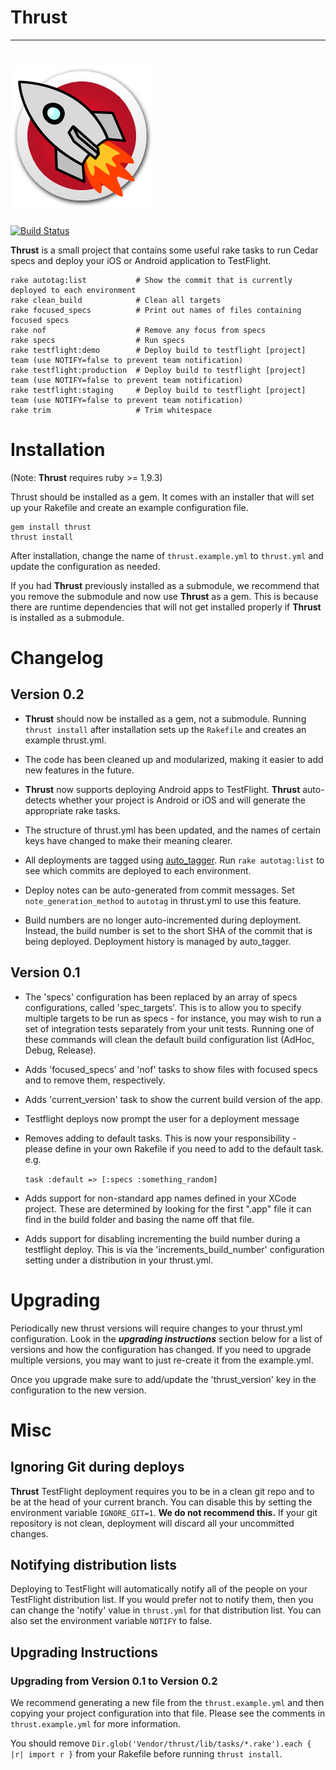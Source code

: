 # Thrust
---

# ![Thrust](thrust.png)

[![Build Status](https://travis-ci.org/pivotal/thrust.png?branch=master)](https://travis-ci.org/pivotal/thrust)

__Thrust__ is a small project that contains some useful rake tasks to run Cedar specs and deploy your iOS or Android application to TestFlight.

    rake autotag:list           # Show the commit that is currently deployed to each environment
    rake clean_build            # Clean all targets
    rake focused_specs          # Print out names of files containing focused specs
    rake nof                    # Remove any focus from specs
    rake specs                  # Run specs
    rake testflight:demo        # Deploy build to testflight [project] team (use NOTIFY=false to prevent team notification)
    rake testflight:production  # Deploy build to testflight [project] team (use NOTIFY=false to prevent team notification)
    rake testflight:staging     # Deploy build to testflight [project] team (use NOTIFY=false to prevent team notification)
    rake trim                   # Trim whitespace

# Installation

(Note: **Thrust** requires ruby >= 1.9.3)

Thrust should be installed as a gem.  It comes with an installer that will set up your Rakefile and create an example configuration file.

    gem install thrust
    thrust install

After installation, change the name of `thrust.example.yml` to `thrust.yml` and update the configuration as needed.

If you had **Thrust** previously installed as a submodule, we recommend that you remove the submodule and now use **Thrust** as a gem.  This is because there are runtime dependencies that will not get installed properly if **Thrust** is installed as a submodule.

# Changelog

## Version 0.2

* **Thrust** should now be installed as a gem, not a submodule.  Running `thrust install` after installation sets up the `Rakefile` and creates an example thrust.yml.

* The code has been cleaned up and modularized, making it easier to add new features in the future.

* **Thrust** now supports deploying Android apps to TestFlight.  **Thrust** auto-detects whether your project is Android or iOS and will generate the appropriate rake tasks.

* The structure of thrust.yml has been updated, and the names of certain keys have changed to make their meaning clearer.

* All deployments are tagged using [auto_tagger](https://github.com/zilkey/auto_tagger). Run `rake autotag:list` to see which commits are deployed to each environment.

* Deploy notes can be auto-generated from commit messages. Set `note_generation_method` to `autotag` in thrust.yml to use this feature.

* Build numbers are no longer auto-incremented during deployment.  Instead, the build number is set to the short SHA of the commit that is being deployed.  Deployment history is managed by auto_tagger.


## Version 0.1

* The 'specs' configuration has been replaced by an array of specs configurations, called 'spec_targets'. This is to allow you to specify multiple targets to be run as specs - for instance, you may wish to run a set of integration tests separately from your unit tests. Running one of these commands will clean the default build configuration list (AdHoc, Debug, Release).

* Adds 'focused_specs' and 'nof' tasks to show files with focused specs and to remove them, respectively.

* Adds 'current_version' task to show the current build version of the app.

* Testflight deploys now prompt the user for a deployment message

* Removes adding to default tasks. This is now your responsibility - please define in your own Rakefile if you need to add to the default task. e.g.

	<code>task :default => [:specs :something_random]</code>

* Adds support for non-standard app names defined in your XCode project. These are determined by looking for the first ".app" file it can find in the build folder and basing the name off that file.

* Adds support for disabling incrementing the build number during a testflight deploy. This is via the 'increments_build_number' configuration setting under a distribution in your thrust.yml.

# Upgrading

Periodically new thrust versions will require changes to your thrust.yml configuration.  Look in the ***upgrading instructions*** section below for a list of versions and how the configuration has changed.  If you need to upgrade multiple versions, you may want to just re-create it from the example.yml.

Once you upgrade make sure to add/update the 'thrust_version' key in the configuration to the new version.

# Misc

## Ignoring Git during deploys

**Thrust** TestFlight deployment requires you to be in a clean git repo and to be at the head of your current branch. You can disable this by setting the environment variable `IGNORE_GIT=1`. **We do not recommend this.** If your git repository is not clean, deployment will discard all your uncommitted changes.

## Notifying distribution lists

Deploying to TestFlight will automatically notify all of the people on your TestFlight distribution list.  If you would prefer not to notify them, then you can change the 'notify' value in `thrust.yml` for that distribution list. You can also set the environment variable `NOTIFY` to false.

## Upgrading Instructions

### Upgrading from Version 0.1 to Version 0.2

We recommend generating a new file from the `thrust.example.yml` and then copying your project configuration into that file. Please see the comments in `thrust.example.yml` for more information.

You should remove `Dir.glob('Vendor/thrust/lib/tasks/*.rake').each { |r| import r }` from your Rakefile before running `thrust install`.

